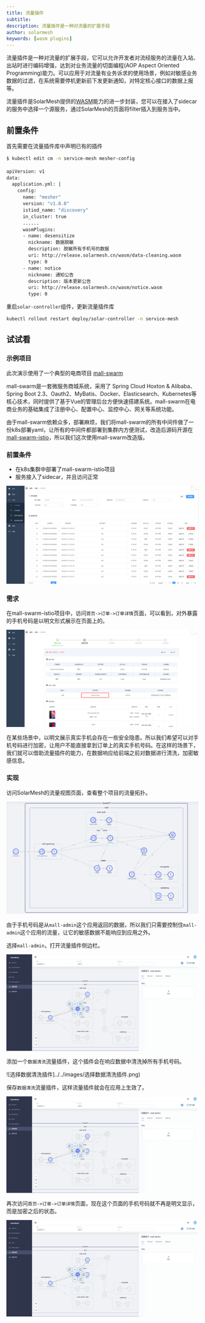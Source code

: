 ```yaml
---
title: 流量插件
subtitle:
description: 流量插件是一种对流量的扩展手段
author: solarmesh
keywords: [wasm plugins]
---
```


流量插件是一种对流量的扩展手段，它可以允许开发者对流经服务的流量在入站、出站时进行编码增强，达到对业务流量的切面编程(AOP Aspect Oriented Programming)能力。可以应用于对流量有业务诉求的使用场景，例如对敏感业务数据的过滤，在系统需要停机更新前下发更新通知，对特定核心接口的数据上报等。

流量插件是SolarMesh提供的[WASM](../tools/wasm.html)能力的进一步封装，您可以在接入了sidecar的服务中选择一个源服务，通过SolarMesh的页面将filter插入到服务当中。

## 前置条件

首先需要在流量插件库中声明已有的插件

```bash
$ kubectl edit cm -n service-mesh mesher-config

apiVersion: v1
data:
  application.yml: |
    config:
      name: "mesher"
      version: "v1.0.0"
      istiod_name: "discovery"
      in_cluster: true
      ......
      wasmPlugins:
      - name: desensitize
        nickname: 数据脱敏
        description: 脱敏所有手机号的数据
        uri: http://release.solarmesh.cn/wasm/data-cleaning.wasm
        type: 0
      - name: notice
        nickname: 通知公告
        description: 版本更新公告
        uri: http://release.solarmesh.cn/wasm/notice.wasm
        type: 0
```

重启`solar-controller`组件，更新流量插件库

```bash
kubectl rollout restart deploy/solar-controller -n service-mesh
```

## 试试看

### 示例项目

此次演示使用了一个典型的电商项目 [mall-swarm](https://github.com/macrozheng/mall-swarm)

mall-swarm是一套微服务商城系统，采用了 Spring Cloud Hoxton & Alibaba、Spring Boot 2.3、Oauth2、MyBatis、Docker、Elasticsearch、Kubernetes等核心技术，同时提供了基于Vue的管理后台方便快速搭建系统。mall-swarm在电商业务的基础集成了注册中心、配置中心、监控中心、网关等系统功能。

由于mall-swarm依赖众多，部署麻烦，我们将mall-swarm的所有中间件做了一份k8s部署yaml，让所有的中间件都部署到集群内方便测试，改造后源码开源在[mall-swarm-istio](https://github.com/solarmesh-cn/mall-swarm-istio)，所以我们这次使用mall-swarm改造版。

### 前置条件

* 在k8s集群中部署了mall-swarm-istio项目
* 服务接入了sidecar，并且访问正常

![](img.png)

### 需求

在mall-swarm-istio项目中，访问`首页->订单->订单详情`页面，可以看到，对外暴露的手机号码是以明文形式展示在页面上的。

![](img_1.png)

在某些场景中，以明文展示真实手机会存在一些安全隐患。所以我们希望可以对手机号码进行加密，让用户不能直接拿到订单上的真实手机号码。在这样的场景下，我们就可以借助流量插件的能力，在数据响应给前端之前对数据进行清洗，加密敏感信息。

### 实现

访问SolarMesh的流量视图页面，查看整个项目的流量拓扑。

![](img_2.png)

由于手机号码是从`mall-admin`这个应用返回的数据，所以我们只需要控制住`mall-admin`这个应用的流量，让它的敏感数据不能响应到应用之外。

选择`mall-admin`，打开流量插件侧边栏。

![](img_3.png)

添加一个`数据清洗`流量插件，这个插件会在响应数据中清洗掉所有手机号码。

![选择数据清洗插件]../../images/选择数据清洗插件.png)

保存`数据清洗`流量插件，这样流量插件就会在应用上生效了。

![](img_4.png)

再次访问`首页->订单->订单详情`页面，现在这个页面的手机号码就不再是明文显示，而是加密之后的状态。

![](img_4.png)
